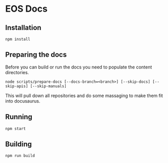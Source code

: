 # EOS Docs

## Installation

```shell
npm install
```

## Preparing the docs

Before you can build or run the docs you need to populate the content directories.

```shell
node scripts/prepare-docs [--docs-branch=<branch>] [--skip-docs] [--skip-apis] [--skip-manuals]
```

This will pull down all repositories and do some massaging to make them fit into docusaurus.

## Running

```shell
npm start
```

## Building

```shell
npm run build
```
